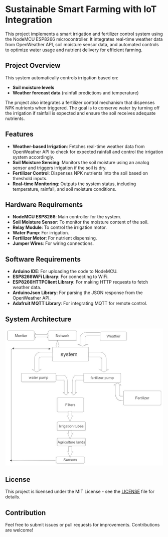 # Sustainable Smart Farming with IoT Integration

This project implements a smart irrigation and fertilizer control system using the NodeMCU ESP8266 microcontroller. It integrates real-time weather data from OpenWeather API, soil moisture sensor data, and automated controls to optimize water usage and nutrient delivery for efficient farming.

## Project Overview

This system automatically controls irrigation based on:
- **Soil moisture levels**
- **Weather forecast data** (rainfall predictions and temperature)

The project also integrates a fertilizer control mechanism that dispenses NPK nutrients when triggered. The goal is to conserve water by turning off the irrigation if rainfall is expected and ensure the soil receives adequate nutrients.

## Features
- **Weather-based Irrigation**: Fetches real-time weather data from OpenWeather API to check for expected rainfall and control the irrigation system accordingly.
- **Soil Moisture Sensing**: Monitors the soil moisture using an analog sensor and triggers irrigation if the soil is dry.
- **Fertilizer Control**: Dispenses NPK nutrients into the soil based on threshold inputs.
- **Real-time Monitoring**: Outputs the system status, including temperature, rainfall, and soil moisture conditions.

## Hardware Requirements
- **NodeMCU ESP8266**: Main controller for the system.
- **Soil Moisture Sensor**: To monitor the moisture content of the soil.
- **Relay Module**: To control the irrigation motor.
- **Water Pump**: For irrigation.
- **Fertilizer Motor**: For nutrient dispensing.
- **Jumper Wires**: For wiring connections.

## Software Requirements
- **Arduino IDE**: For uploading the code to NodeMCU.
- **ESP8266WiFi Library**: For connecting to WiFi.
- **ESP8266HTTPClient Library**: For making HTTP requests to fetch weather data.
- **ArduinoJson Library**: For parsing the JSON response from the OpenWeather API.
- **Adafruit MQTT Library**: For integrating MQTT for remote control.

## System Architecture

![System Architecture](https://github.com/SabarishSaravanan/Sustainable-Smart-Farming-with-IoT-Integration/blob/main/System%20Architecture.jpg)
## License

This project is licensed under the MIT License - see the [LICENSE](LICENSE) file for details.

## Contribution

Feel free to submit issues or pull requests for improvements. Contributions are welcome!
